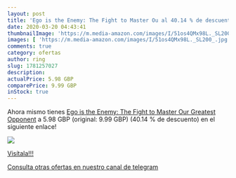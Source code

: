 ```yaml
---
layout: post
title: 'Ego is the Enemy: The Fight to Master Ou al 40.14 % de descuento'
date: 2020-03-20 04:43:41
thumbnailImage: 'https://m.media-amazon.com/images/I/51os4QMx98L._SL200_.jpg'
images: [ 'https://m.media-amazon.com/images/I/51os4QMx98L._SL200_.jpg' ]
comments: true
category: ofertas
author: ring
slug: 1781257027
description:
actualPrice: 5.98 GBP
comparePrice: 9.99 GBP
inStock: true
---
```


Ahora mismo tienes [Ego is the Enemy: The Fight to Master Our Greatest Opponent](https://www.amazon.co.uk/dp/1781257027/?tag=redken01-21) a 5.98 GBP (original: 9.99 GBP) (40.14 %  de descuento) en el siguiente enlace!

[![](https://m.media-amazon.com/images/I/51os4QMx98L._SL200_.jpg)](https://www.amazon.co.uk/dp/1781257027/?tag=redken01-21)

[Visítala!!!](https://www.amazon.co.uk/dp/1781257027/?tag=redken01-21)

[Consulta otras ofertas en nuestro canal de telegram](https://t.me/s/ofertas25)

